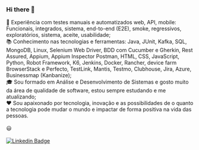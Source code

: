 ### Hi there 👋

🚀 Experiência com testes manuais e automatizados web, API, mobile: Funcionais, integrados, sistema, end-to-end (E2E), smoke, regressivos, exploratórios, sistema, aceite, usabilidade;<BR>
📚 Conhecimento nas tecnologias e ferramentas: Java, JUnit, Kafka, SQL, MongoDB, Linux, Selenium Web Driver, BDD com Cucumber e Gherkin, Rest Assured, Appium, Appium Inspector Postman, HTML, CSS, JavaScript, Python, Robot Framework, K6, Jenkins, Docker, Rancher, device farm BrowserStack e Perfecto, TestLink, Mantis, Testmo, Clubhouse, Jira, Azure, Businessmap (Kanbanize);<BR>
🎓 Sou formado em Análise e Desenvolvimento de Sistemas e gosto muito da área de qualidade de software, estou sempre estudando e me atualizando;<BR>
❤️ Sou apaixonado por tecnologia, inovação e as possibilidades de o quanto a tecnologia pode mudar o mundo e impactar de forma positiva na vida das pessoas.<BR>
 <BR>
 😃   
 <BR>
[![Linkedin Badge](https://img.shields.io/badge/-LinkedIn-blue?style=flat-square&logo=Linkedin&logoColor=white&link=https://https://www.linkedin.com/in/arthur-svensson)](https://www.linkedin.com/in/arthur-svensson)
